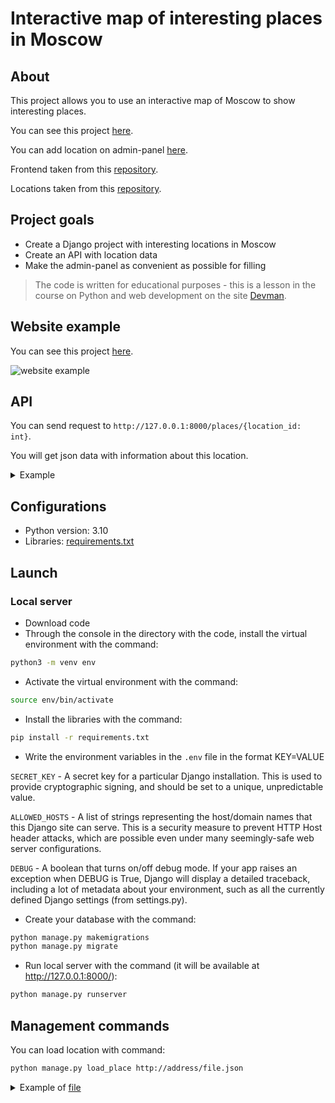 # Interactive map of interesting places in Moscow

## About
This project allows you to use an interactive map of Moscow to show interesting places.

You can see this project [here](https://etokosmo.pythonanywhere.com/).

You can add location on admin-panel [here](https://etokosmo.pythonanywhere.com/admin/).

Frontend taken from this [repository](https://github.com/devmanorg/where-to-go-frontend).

Locations taken from this [repository](https://github.com/devmanorg/where-to-go-places).

## Project goals

* Create a Django project with interesting locations in Moscow
* Create an API with location data
* Make the admin-panel as convenient as possible for filling

> The code is written for educational purposes - this is a lesson in the course on Python and web development on the site [Devman](https://dvmn.org).

## Website example

You can see this project [here](https://etokosmo.pythonanywhere.com/).

![website example](https://user-images.githubusercontent.com/93794917/180652312-b4e9d5ab-d98f-455c-91bf-53b212a633ff.png)

## API

You can send request to `http://127.0.0.1:8000/places/{location_id: int}`.

You will get json data with information about this location.

<details>
  <summary>Example</summary>

#### Request
`http://127.0.0.1:8000/places/1`

#### Response
```json
{
  "title": "Экскурсионная компания «Легенды Москвы»",
  "imgs": [
    "/media/%D0%AD%D0%BA%D1%81%D0%BA%D1%83%D1%80%D1%81%D0%B8%D0%BE%D0%BD%D0%BD%D0%B0%D1%8F%20%D0%BA%D0%BE%D0%BC%D0%BF%D0%B0%D0%BD%D0%B8%D1%8F%20%C2%AB%D0%9B%D0%B5%D0%B3%D0%B5%D0%BD%D0%B4%D1%8B%20%D0%9C%D0%BE%D1%81%D0%BA%D0%B2%D1%8B%C2%BB/4f793576c79c1cbe68b73800ae06f06f.jpg",
    "/media/%D0%AD%D0%BA%D1%81%D0%BA%D1%83%D1%80%D1%81%D0%B8%D0%BE%D0%BD%D0%BD%D0%B0%D1%8F%20%D0%BA%D0%BE%D0%BC%D0%BF%D0%B0%D0%BD%D0%B8%D1%8F%20%C2%AB%D0%9B%D0%B5%D0%B3%D0%B5%D0%BD%D0%B4%D1%8B%20%D0%9C%D0%BE%D1%81%D0%BA%D0%B2%D1%8B%C2%BB/7a7631bab8af3e340993a6fb1ded3e73.jpg",
    "/media/%D0%AD%D0%BA%D1%81%D0%BA%D1%83%D1%80%D1%81%D0%B8%D0%BE%D0%BD%D0%BD%D0%B0%D1%8F%20%D0%BA%D0%BE%D0%BC%D0%BF%D0%B0%D0%BD%D0%B8%D1%8F%20%C2%AB%D0%9B%D0%B5%D0%B3%D0%B5%D0%BD%D0%B4%D1%8B%20%D0%9C%D0%BE%D1%81%D0%BA%D0%B2%D1%8B%C2%BB/a55cbc706d764c1764dfccf832d50541.jpg",
    "/media/%D0%AD%D0%BA%D1%81%D0%BA%D1%83%D1%80%D1%81%D0%B8%D0%BE%D0%BD%D0%BD%D0%B0%D1%8F%20%D0%BA%D0%BE%D0%BC%D0%BF%D0%B0%D0%BD%D0%B8%D1%8F%20%C2%AB%D0%9B%D0%B5%D0%B3%D0%B5%D0%BD%D0%B4%D1%8B%20%D0%9C%D0%BE%D1%81%D0%BA%D0%B2%D1%8B%C2%BB/65153b5c595345713f812d1329457b54.jpg",
    "/media/%D0%AD%D0%BA%D1%81%D0%BA%D1%83%D1%80%D1%81%D0%B8%D0%BE%D0%BD%D0%BD%D0%B0%D1%8F%20%D0%BA%D0%BE%D0%BC%D0%BF%D0%B0%D0%BD%D0%B8%D1%8F%20%C2%AB%D0%9B%D0%B5%D0%B3%D0%B5%D0%BD%D0%B4%D1%8B%20%D0%9C%D0%BE%D1%81%D0%BA%D0%B2%D1%8B%C2%BB/0a79676b3d5e3b394717b4bf2e610a57.jpg",
    "/media/%D0%AD%D0%BA%D1%81%D0%BA%D1%83%D1%80%D1%81%D0%B8%D0%BE%D0%BD%D0%BD%D0%B0%D1%8F%20%D0%BA%D0%BE%D0%BC%D0%BF%D0%B0%D0%BD%D0%B8%D1%8F%20%C2%AB%D0%9B%D0%B5%D0%B3%D0%B5%D0%BD%D0%B4%D1%8B%20%D0%9C%D0%BE%D1%81%D0%BA%D0%B2%D1%8B%C2%BB/1e27f507cb72e76b604adbe5e7b5f315.jpg"
  ],
  "description_short": "Неважно, живёте ли вы в Москве всю жизнь или впервые оказались в столице, составить ёмкий, познавательный и впечатляющий маршрут по городу — творческая и непростая задача. И её с удовольствием берёт на себя экскурсионная компания «Легенды Москвы»!",
  "description_long": "&lt;p&gt;Экскурсия от компании &amp;laquo;Легенды Москвы&amp;raquo; &amp;mdash; простой, удобный и приятный способ познакомиться с городом или освежить свои чувства к нему. Что выберете вы &amp;mdash; классическую или необычную экскурсию, пешую прогулку или путешествие по городу на автобусе? Любые варианты можно скомбинировать в уникальный маршрут и создать собственную индивидуальную &lt;strong&gt;экскурсионную программу&lt;/strong&gt;.&lt;/p&gt;\r\n&lt;p&gt;Компания &amp;laquo;Легенды Москвы&amp;raquo; сотрудничает с аккредитованными экскурсоводами и тщательно следит за качеством экскурсий и сервиса. Автобусные экскурсии проводятся на комфортабельном современном транспорте. Для вашего удобства вы можете заранее забронировать конкретное место в автобусе &amp;mdash; это делает посадку организованной и понятной.&lt;/p&gt;\r\n&lt;p&gt;По любым вопросам вы можете круглосуточно обратиться по телефонам горячей линии.&lt;/p&gt;\r\n&lt;p&gt;Подробности узнавайте &lt;a class=\"\\&amp;quot;external-link\\&amp;quot;\" href=\"\\&amp;quot;https:/moscowlegends.ru\" target=\"\\&amp;quot;_blank\\&amp;quot;\"&gt;на сайте&lt;/a&gt;. За обновлениями удобно следить &lt;a class=\"\\&amp;quot;external-link\\&amp;quot;\" href=\"\\&amp;quot;https:/vk.com/legends_of_moscow\" target=\"\\&amp;quot;_blank\\&amp;quot;\"&gt;&amp;laquo;ВКонтакте&amp;raquo;&lt;/a&gt;, &lt;a class=\"\\&amp;quot;external-link\\&amp;quot;\" href=\"\\&amp;quot;https:/www.facebook.com/legendsofmoscow?ref=bookmarks\" target=\"\\&amp;quot;_blank\\&amp;quot;\"&gt;в Facebook&lt;/a&gt;.&lt;/p&gt;",
  "coordinates": {
    "lng": 37.64912239999976,
    "lat": 55.77754550000014
  }
}
```
</details>

## Configurations

* Python version: 3.10
* Libraries: [requirements.txt](https://github.com/etokosmo/interactive_map/blob/main/requirements.txt)

## Launch

### Local server

- Download code
- Through the console in the directory with the code, install the virtual environment with the command:
```bash
python3 -m venv env
```

- Activate the virtual environment with the command:
```bash
source env/bin/activate
```

- Install the libraries with the command:
```bash
pip install -r requirements.txt
```

- Write the environment variables in the `.env` file in the format KEY=VALUE

`SECRET_KEY` - A secret key for a particular Django installation. This is used to provide cryptographic signing, and should be set to a unique, unpredictable value.

`ALLOWED_HOSTS` - A list of strings representing the host/domain names that this Django site can serve. This is a security measure to prevent HTTP Host header attacks, which are possible even under many seemingly-safe web server configurations.

`DEBUG` - A boolean that turns on/off debug mode. If your app raises an exception when DEBUG is True, Django will display a detailed traceback, including a lot of metadata about your environment, such as all the currently defined Django settings (from settings.py).

- Create your database with the command:
```bash
python manage.py makemigrations
python manage.py migrate
```

- Run local server with the command (it will be available at http://127.0.0.1:8000/):
```bash
python manage.py runserver
```

## Management commands
You can load location with command:
```bash
python manage.py load_place http://address/file.json
```
<details>
  <summary>Example of <a href="https://raw.githubusercontent.com/devmanorg/where-to-go-places/master/places/%D0%90%D0%BD%D1%82%D0%B8%D0%BA%D0%B0%D1%84%D0%B5%20Bizone.json">file</a></summary>

```json
{
    "title": "Антикафе Bizone",
    "imgs": [
        "https://raw.githubusercontent.com/devmanorg/where-to-go-places/master/media/1f09226ae0edf23d20708b4fcc498ffd.jpg",
        "https://raw.githubusercontent.com/devmanorg/where-to-go-places/master/media/6e1c15fd7723e04e73985486c441e061.jpg",
        "https://raw.githubusercontent.com/devmanorg/where-to-go-places/master/media/be067a44fb19342c562e9ffd815c4215.jpg",
        "https://raw.githubusercontent.com/devmanorg/where-to-go-places/master/media/f6148bf3acf5328347f2762a1a674620.jpg",
        "https://raw.githubusercontent.com/devmanorg/where-to-go-places/master/media/b896253e3b4f092cff47a02885450b5c.jpg",
        "https://raw.githubusercontent.com/devmanorg/where-to-go-places/master/media/605da4a5bc8fd9a748526bef3b02120f.jpg"
    ],
    "description_short": "Настольные и компьютерные игры, виртуальная реальность и насыщенная программа мероприятий — новое антикафе Bizone предлагает два уровня удовольствий для вашего уединённого отдыха или радостных встреч с родными, друзьями, коллегами.",
    "description_long": "<p>Рядом со станцией метро «Войковская» открылось антикафе Bizone, в котором создание качественного отдыха стало делом жизни для всей команды. Создатели разделили пространство на две зоны, одна из которых доступна для всех посетителей, вторая — только для совершеннолетних гостей.</p><p>В Bizone вы платите исключительно за время посещения. В стоимость уже включены напитки, сладкие угощения, библиотека комиксов, большая коллекция популярных настольных и видеоигр. Также вы можете арендовать ВИП-зал для большой компании и погрузиться в мир виртуальной реальности с помощью специальных очков от топового производителя.</p><p>В течение недели организаторы проводят разнообразные встречи для меломанов и киноманов. Также можно присоединиться к английскому разговорному клубу или посетить образовательные лекции и мастер-классы. Летом организаторы запускают марафон настольных игр. Каждый день единомышленники собираются, чтобы порубиться в «Мафию», «Имаджинариум», Codenames, «Манчкин», Ticket to ride, «БЭНГ!» или «Колонизаторов». Точное расписание игр ищите в группе антикафе <a class=\"external-link\" href=\"https://vk.com/anticafebizone\" target=\"_blank\">«ВКонтакте»</a>.</p><p>Узнать больше об антикафе Bizone и забронировать стол вы можете <a class=\"external-link\" href=\"http://vbizone.ru/\" target=\"_blank\">на сайте</a> и <a class=\"external-link\" href=\"https://www.instagram.com/anticafe.bi.zone/\" target=\"_blank\">в Instagram</a>.</p>",
    "coordinates": {
        "lng": "37.50169",
        "lat": "55.816591"
    }
}
```
</details>
